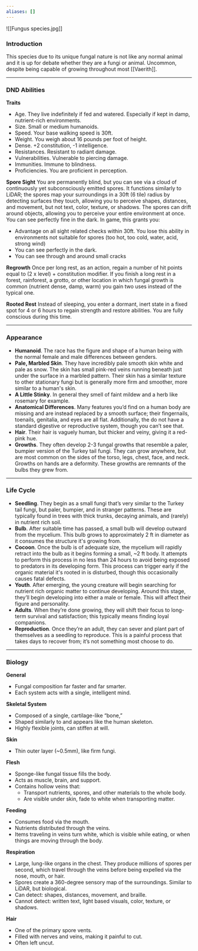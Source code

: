 ```yaml
---
aliases: []
---
```


![[Fungus species.jpg]]

### Introduction
This species due to its unique fungal nature is not like any normal animal and it is up for debate whether they are a fungi or animal. Uncommon, despite being capable of growing throughout most [[Vaerith]].

---
### DND Abilities
**Traits**
- Age. They live indefinitely if fed and watered. Especially if kept in damp, nutrient-rich environments.
- Size. Small or medium humanoids. 
- Speed. Your base walking speed is 30ft.
- Weight. You weigh about 16 pounds per foot of height.
- Dense. +2 constitution, -1 intelligence.
- Resistances. Resistant to radiant damage.
- Vulnerabilities. Vulnerable to piercing damage.
- Immunities. Immune to blindness.
- Proficiencies. You are proficient in perception.

**Spore Sight**
You are permanently blind, but you can see via a cloud of continuously yet subconsciously emitted spores. It functions similarly to LiDAR; the spores map your surroundings in a 30ft (6 tile) radius by detecting surfaces they touch, allowing you to perceive shapes, distances, and movement, but not text, color, texture, or shadows. The spores can drift around objects, allowing you to perceive your entire environment at once. You can see perfectly fine in the dark. In game, this grants you:
- Advantage on all sight related checks within 30ft. You lose this ability in environments not suitable for spores (too hot, too cold, water, acid, strong wind)
- You can see perfectly in the dark.
- You can see through and around small cracks

**Regrowth**
Once per long rest, as an action, regain a number of hit points equal to (2 x level) + constitution modifier. 
If you finish a long rest in a forest, rainforest, a grotto, or other location in which fungal growth is common (nutrient dense, damp, warm) you gain two uses instead of the typical one.  

**Rooted Rest**
Instead of sleeping, you enter a dormant, inert state in a fixed spot for 4 or 6 hours to regain strength and restore abilities. You are fully conscious during this time.

---
### Appearance
- **Humanoid**. The race has the figure and shape of a human being with the normal female and male differences between genders.
- **Pale, Marbled Skin**. They have incredibly pale smooth skin white and pale as snow. The skin has small pink-red veins running beneath just under the surface in a marbled pattern. Their skin has a similar texture to other stationary fungi but is generally more firm and smoother, more similar to a human's skin.
- **A Little Stinky**. In general they smell of faint mildew and a herb like rosemary for example.
- **Anatomical Differences**. Many features you’d find on a human body are missing and are instead replaced by a smooth surface; their fingernails, toenails, genitalia, and eyes are all flat. Additionally, the do not have a standard digestive or reproductive system, though you can’t see that.
- **Hair**. Their hair is vaguely human, but thicker and veiny, giving it a red-pink hue.
- **Growths**. They often develop 2-3 fungal growths that resemble a paler, bumpier version of the Turkey tail fungi. They can grow anywhere, but are most common on the sides of the torso, legs, chest, face, and neck. Growths on hands are a deformity. These growths are remnants of the bulbs they grew from.

---
### Life Cycle
- **Seedling**. They begin as a small fungi that’s very similar to the Turkey tail fungi, but paler, bumpier, and in stranger patterns. These are typically found in trees with thick trunks, decaying animals, and (rarely) in nutrient rich soil. 
- **Bulb**. After suitable time has passed, a small bulb will develop outward from the mycelium. This bulb grows to approximately 2 ft in diameter as it consumes the structure it's growing from.
- **Cocoon**. Once the bulb is of adequate size, the mycelium will rapidly retract into the bulb as it begins forming a small, ~2 ft body. It attempts to perform this process in no less than 24 hours to avoid being exposed to predators in its developing form. This process can trigger early if the organic material it's rooted in is disturbed, though this occasionally causes fatal defects.
- **Youth**. After emerging, the young creature will begin searching for nutrient rich organic matter to continue developing. Around this stage, they’ll begin developing into either a male or female. This will affect their figure and personality. 
- **Adults**. When they’re done growing, they will shift their focus to long-term survival and satisfaction; this typically means finding loyal companions.
- **Reproduction**. Once they’re an adult, they can sever and plant part of themselves as a seedling to reproduce. This is a painful process that takes days to recover from; it’s not something most choose to do.

---
### Biology
**General**
- Fungal composition far faster and far smarter.
- Each system acts with a single, intelligent mind.

**Skeletal System**
- Composed of a single, cartilage-like “bone,”
- Shaped similarly to and appears like the human skeleton.
- Highly flexible joints, can stiffen at will.

**Skin**
- Thin outer layer (~0.5mm), like firm fungi.

**Flesh**
- Sponge-like fungal tissue fills the body.
- Acts as muscle, brain, and support.
- Contains hollow veins that:
	- Transport nutrients, spores, and other materials to the whole body.
	- Are visible under skin, fade to white when transporting matter.

**Feeding**
- Consumes food via the mouth.
- Nutrients distributed through the veins.
- Items traveling in veins turn white, which is visible while eating, or when things are moving through the body.

**Respiration**
- Large, lung-like organs in the chest. They produce millions of spores per second, which travel through the veins before being expelled via the nose, mouth, or hair. 
- Spores create a 360-degree sensory map of the surroundings. Similar to LiDAR, but biological. 
- Can detect: shapes, distances, movement, and braille.
- Cannot detect: written text, light based visuals, color, texture, or shadows.

**Hair**
- One of the primary spore vents.
- Filled with nerves and veins, making it painful to cut.
- Often left uncut.